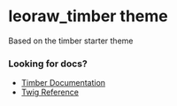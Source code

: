 leoraw_timber theme
===

Based on the timber starter theme

### Looking for docs?
* [Timber Documentation](https://timber.github.io/docs/)
* [Twig Reference](http://twig.sensiolabs.org/doc/templates.html)